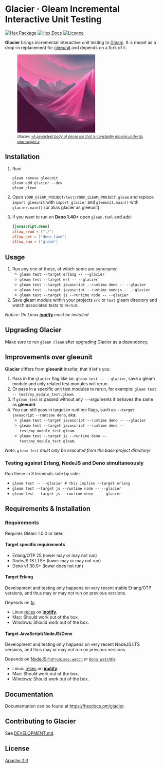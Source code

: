 # Glacier · Gleam Incremental Interactive Unit Testing

[![Hex Package](https://img.shields.io/hexpm/v/glacier?color=ffaff3&label=%F0%9F%93%A6)](https://hex.pm/packages/glacier)
[![Hex Docs](https://img.shields.io/badge/hex-docs-ffaff3?label=%F0%9F%93%9A)](https://hexdocs.pm/glacier/)
[![Licence](https://img.shields.io/hexpm/l/glacier?color=ffaff3&label=%F0%9F%93%83)](https://github.com/inoas/glacier/blob/main/LICENCE)

**Glacier** brings incremental interactive unit testing to
[Gleam](https://gleam.run). It is meant as a drop-in replacement for
[gleeunit](https://hexdocs.pm/gleeunit) and depends on a fork of it.

<figure>
	<img src="https://raw.githubusercontent.com/inoas/glacier/main/glacier-logo.png" alt="Glacier Logo" style="max-height: 33vh; width: auto; height: auto" width="480" height="480"/>
  <figcaption><i><small>Glacier: <a href="https://en.wikipedia.org/wiki/Glacier">«A persistent body of dense ice that is constantly moving under its own weight.»</a></small></i></figcaption>
</figure>

## Installation

1. Run:

   ```shell
   gleam remove gleeunit
   gleam add glacier --dev
   gleam clean
   ```

2. Open `YOUR_GlEAM_PROJECT/test/YOUR_GLEAM_PROJECT.gleam` and replace `import gleeunit` with
  `import glacier` and `gleeunit.main()` with `glacier.main()` (or alias glacier as gleeunit).
3. If you want to run on **Deno 1.40+** open `gleam.toml` and add:

   ```toml
   [javascript.deno]
   allow_read = ["./"]
   allow_net = ["deno.land"]
   allow_run = ["gleam"]
   ```

## Usage

1. Run any one of these, of which some are synonyms:
   - `gleam test --target erlang -- --glacier`
   - `gleam test --target erl -- --glacier`
   - `gleam test --target javascript --runtime deno -- --glacier`
   - `gleam test --target javascript --runtime nodejs -- --glacier`
   - `gleam test --target js --runtime node -- --glacier`
2. Save gleam module within your projects `src` or `test` gleam directory and
   watch associated tests to re-run.

*Notice: On Linux [**inotify**](https://en.wikipedia.org/wiki/Inotify) must be installed.*

## Upgrading Glacier

Make sure to run `gleam clean` after upgrading Glacier as a dependency.

## Improvements over gleeunit

**Glacier** differs from **gleeunit** insofar, that it let's you:

1. Pass in the `glacier` flag like so: `gleam test -- --glacier`, save a gleam
   module and only related test modules will rerun.
2. Or pass in a specific unit test modules to rerun, for example:
   `gleam test -- test/my_module_test.gleam`.
3. If `gleam test` is passed without any `--`-arguments it behaves the same as
   **gleeunit**.
4. You can still pass in target or runtime flags, such as `--target javascript`
   `--runtime deno`, aka:
   - `gleam test --target javascript --runtime deno -- --glacier`
   - `gleam test --target javascript --runtime deno -- test/my_module_test.gleam`.
   - `gleam test --target js --runtime deno -- test/my_module_test.gleam`.

*Note: `gleam test` must only be executed from the base project directory!*

### Testing against Erlang, NodeJS and Deno simultaneously

Run these in 3 terminals side by side:

- `gleam test -- --glacier # this implies --target erlang`
- `gleam test --target js --runtime node -- --glacier`
- `gleam test --target js --runtime deno -- --glacier`

## Requirements & Installation

### Requirements

Requires Gleam 1.0.0 or later.

#### Target specific requirements

- Erlang/OTP 25 (lower may or may not run)
- NodeJS 18 LTS+ (lower may or may not run)
- Deno v1.30.0+ (lower does not run)

#### Target Erlang

Development and testing only happens on very recent stable Erlang/OTP versions, and thus may or may not run on previous versions.

Depends on [fs](https://hexdocs.pm/fs/):

- Linux [relies](https://github.com/synrc/fs#backends) on [**inotify**](https://en.wikipedia.org/wiki/Inotify).
- Mac: Should work out of the box.
- Windows: Should work out of the box.

#### Target JavaScript/NodeJS/Deno

Development and testing only happens on very recent NodeJS LTS versions, and thus may or may not run on previous versions.

Depends on [NodeJS:`fsPromises.watch`](https://nodejs.org/api/fs.html#fspromiseswatchfilename-options) or [`Deno.watchFs`](https://deno.land/api@v1.30.0?s=Deno.watchFs):

- Linux: [relies](https://nodejs.org/docs/latest-v18.x/api/fs.html#fs_caveats) on [**inotify**](https://en.wikipedia.org/wiki/Inotify).
- Mac: Should work out of the box.
- Windows: Should work out of the box.

## Documentation

Documentation can be found at <https://hexdocs.pm/glacier>.

## Contributing to Glacier

See [DEVELOPMENT.md](./DEVELOPMENT.md).

## License

[Apache 2.0](./LICENCE)
